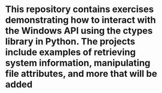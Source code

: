 # This repository contains exercises demonstrating how to interact with the Windows API using the ctypes library in Python. The projects include examples of retrieving system information, manipulating file attributes, and more that will be added
